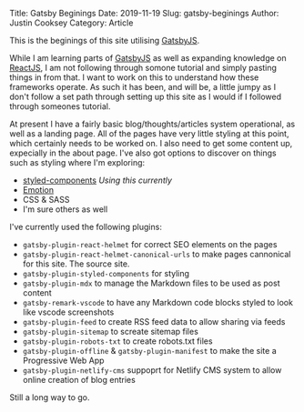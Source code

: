 Title: Gatsby Beginings
Date: 2019-11-19
Slug: gatsby-beginings
Author: Justin Cooksey
Category: Article

This is the beginings of this site utilising [GatsbyJS](https://www.gatsbyjs.org/).

While I am learning parts of [GatsbyJS](https://www.gatsbyjs.org/) as well as expanding knowledge on [ReactJS](https://reactjs.org/), I am not following through somone tutorial and simply pasting things in from that. I want to work on this to understand how these frameworks operate. As such it has been, and will be, a little jumpy as I don't follow a set path through setting up this site as I would if I followed through someones tutorial.

At present I have a fairly basic blog/thoughts/articles system operational, as well as a landing page. All of the pages have very little styling at this point, which certainly needs to be worked on. I also need to get some content up, expecially in the about page. I've also got options to discover on things such as styling where I'm exploring:

- [styled-components](https://www.styled-components.com/) _Using this currently_
- [Emotion](https://emotion.sh/docs/introduction)
- CSS & SASS
- I'm sure others as well

I've currently used the following plugins:

- `gatsby-plugin-react-helmet` for correct SEO elements on the pages
- `gatsby-plugin-react-helmet-canonical-urls` to make pages cannonical for this site. The source site.
- `gatsby-plugin-styled-components` for styling
- `gatsby-plugin-mdx` to manage the Markdown files to be used as post content
- `gatsby-remark-vscode` to have any Markdown code blocks styled to look like vscode screenshots
- `gatsby-plugin-feed` to create RSS feed data to allow sharing via feeds
- `gatsby-plugin-sitemap` to screate sitemap files
- `gatsby-plugin-robots-txt` to create robots.txt files
- `gatsby-plugin-offline` & `gatsby-plugin-manifest` to make the site a Progressive Web App
- `gatsby-plugin-netlify-cms` suppoprt for Netlify CMS system to allow online creation of blog entries

Still a long way to go.
